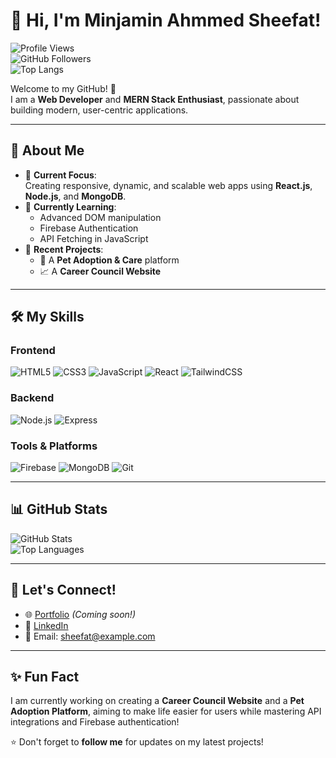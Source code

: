 # 👋 Hi, I'm Minjamin Ahmmed Sheefat!

![Profile Views](https://komarev.com/ghpvc/?username=Sheefat&color=brightgreen)  
![GitHub Followers](https://img.shields.io/github/followers/Sheefat?style=social)  
![Top Langs](https://img.shields.io/github/languages/top/Sheefat/your-repo-name?color=blue)  

Welcome to my GitHub! 🚀  
I am a **Web Developer** and **MERN Stack Enthusiast**, passionate about building modern, user-centric applications.

---

## 🌟 About Me

- 🔭 **Current Focus**:  
  Creating responsive, dynamic, and scalable web apps using **React.js**, **Node.js**, and **MongoDB**.  
- 🌱 **Currently Learning**:  
  - Advanced DOM manipulation  
  - Firebase Authentication  
  - API Fetching in JavaScript  
- 🎯 **Recent Projects**:  
  - 🐾 A **Pet Adoption & Care** platform  
  - 📈 A **Career Council Website**

---

## 🛠️ My Skills

### Frontend
![HTML5](https://img.shields.io/badge/-HTML5-E34F26?style=flat&logo=html5&logoColor=white)
![CSS3](https://img.shields.io/badge/-CSS3-1572B6?style=flat&logo=css3&logoColor=white)
![JavaScript](https://img.shields.io/badge/-JavaScript-F7DF1E?style=flat&logo=javascript&logoColor=black)
![React](https://img.shields.io/badge/-React-61DAFB?style=flat&logo=react&logoColor=black)
![TailwindCSS](https://img.shields.io/badge/-TailwindCSS-38B2AC?style=flat&logo=tailwind-css&logoColor=white)

### Backend
![Node.js](https://img.shields.io/badge/-Node.js-339933?style=flat&logo=node.js&logoColor=white)
![Express](https://img.shields.io/badge/-Express-000000?style=flat&logo=express&logoColor=white)

### Tools & Platforms
![Firebase](https://img.shields.io/badge/-Firebase-FFCA28?style=flat&logo=firebase&logoColor=black)
![MongoDB](https://img.shields.io/badge/-MongoDB-47A248?style=flat&logo=mongodb&logoColor=white)
![Git](https://img.shields.io/badge/-Git-F05032?style=flat&logo=git&logoColor=white)

---

## 📊 GitHub Stats

![GitHub Stats](https://github-readme-stats.vercel.app/api?username=Sheefat&show_icons=true&theme=radical&count_private=true)  
![Top Languages](https://github-readme-stats.vercel.app/api/top-langs/?username=Sheefat&layout=compact&theme=radical)

---

## 🔗 Let's Connect!

- 🌐 [Portfolio](#) *(Coming soon!)*  
- 💼 [LinkedIn](https://www.linkedin.com/in/minjamin-ahmmed-sheefat/)  
- 📧 Email: [sheefat@example.com](mailto:sheefat@example.com)

---

## ✨ Fun Fact

I am currently working on creating a **Career Council Website** and a **Pet Adoption Platform**, aiming to make life easier for users while mastering API integrations and Firebase authentication!

⭐️ Don't forget to **follow me** for updates on my latest projects!
